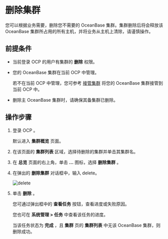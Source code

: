 删除集群
=========================

您可以根据业务需要，删除您不需要的 OceanBase 集群。集群删除后将会释放该 OceanBase 集群所占用的所有主机，并将业务从主机上清除，请谨慎操作。

前提条件
-------------------------

* 当前登录 OCP 的用户有集群的 **删除** 权限。



* 您的 OceanBase 集群在当前 OCP 中管理。

  若不在当前 OCP 中管理，您可参考 [接管集群](../3.basic-operations/1.takeover-cluster.md) 将您的 OceanBase 集群接管到当前 OCP 中。


* 删除主 OceanBase 集群时，请确保其备集群已删除。






操作步骤
-------------------------

1. 登录 OCP 。

   默认进入 **集群概览** 页面。


2. 在该页面的 **集群列表** 区域，选择待删除的集群并单击其集群名。



3. 在 **总览** 页面的右上角，单击 **...** 图标，选择 **删除集群** 。



4. 在弹出的 **删除集群** 对话框中，输入 delete。

   ![delete](https://help-static-aliyun-doc.aliyuncs.com/assets/img/zh-CN/3048190061/p168775.png)


5. 单击 **删除** 。

   您可通过弹出框中的 **查看任务** 按钮，查看进度或失败原因。

   您也可在 **系统管理 \> 任务** 中查看该任务的进度。

   当该任务状态为 **完成** ，且 **集群** 页的 **集群列表** 中无该 OceanBase 集群，则删除成功。
